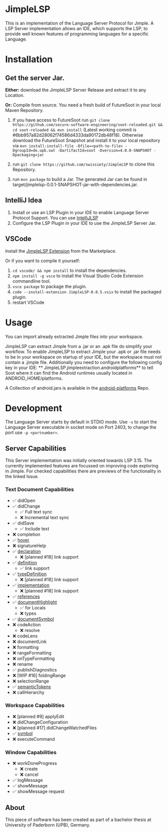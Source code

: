 # JimpleLSP
This is an implementation of the Language Server Protocol for Jimple.
A LSP Server implementation allows an IDE, which supports the LSP, to provide well known features of programming languages for a specific Language.

# Installation
## Get the server Jar.
**Either:** download the JimpleLSP Server Release and extract it to any Location.
  
**Or:** Compile from source.
You need a fresh build of FutureSoot in your local Maven Repository.
1. If you have access to FutureSoot run `git clone https://github.com/secure-software-engineering/soot-reloaded.git && cd soot-reloaded && mvn install`
(Latest working commit is #6bb957a82d28062f74586d4333da90172db48f18). 
Otherwise download the FutureSoot Snapshot and install it to your local repository via
   `mvn install:install-file -Dfile=<path-to-file> -DgroupId=de.upb.swt -DartifactId=soot -Dversion=4.0.0-SNAPSHOT -Dpackaging=jar`

2. run `git clone https://github.com/swissiety/JimpleLSP` to clone this Repository.
3. run `mvn package` to build a Jar. The generated Jar can be found in target/jimplelsp-0.0.1-SNAPSHOT-jar-with-dependencies.jar.


## IntelliJ Idea
1. Install or use an LSP Plugin in your IDE to enable Language Server Protocol Support.
You can use [IntelliJLSP](https://github.com/MagpieBridge/IntelliJLSP/tree/intellijclientlib)
2. Configure the LSP Plugin in your IDE to use the JimpleLSP Server Jar.

## VSCode
Install the [JimpleLSP Extension](https://marketplace.visualstudio.com/items?itemName=swissiety.jimplelsp) from the Marketplace.

Or if you want to compile it yourself:
1. `cd vscode/ && npm install` to install the dependencies.
2. `npm install -g vsce` to install the Visual Studio Code Extension commandline tool.
3. `vsce package` to package the plugin.
4. `code --install-extension JimpleLSP-0.0.5.vsix` to install the packaged plugin.
5. restart VSCode

# Usage

You can import already extracted Jimple files into your workspace.

JimpleLSP can extract Jimple from a .jar or an .apk file do simplify your workflow. To enable JimpleLSP to extract
Jimple your .apk or .jar file needs to be in your workspace on startup of your IDE, but the workspace must not contain a
.jimple file. Additionally you need to configure the following config key in your IDE: **
JimpleLSP.jimpleextraction.androidplatforms** to tell Soot where it can find the Android runtimes usually located in
ANDROID_HOME/platforms.

A Collection of android.jars is available in the [android-platforms](https://github.com/Sable/android-platforms/) Repo.

# Development

The Language Server starts by default in STDIO mode. Use `-s` to start the Language Server executable in socket mode on
Port 2403, to change the port use `-p <portnumber>`.

## Server Capabilities

This Server implementation was initially oriented towards LSP 3.15. The currently implemented features are focussed on improving code exploring in
Jimple. For checked capabilities there are previews of the functionality in the linked Issue.

### Text Document Capabilities

- ✅ didOpen
- ✅ didChange
  - ✅ Full text sync
  - ❌ Incremental text sync
- ✅ didSave
  - ✅ Include text
- ❌ completion
- ✅ [hover](/../../issues/15)
- ❌ signatureHelp
- ✅ [declaration](/../../issues/4)
    - ❌ [planned #18] link support
- ✅ [definition](/../../issues/6)
    - ✅ link support
- ✅ [typeDefinition](/../../issues/5)
    - ❌ [planned #18] link support
- ✅ [implementation](/../../issues/2)
    - ❌ [planned #18] link support
- ✅ [references](/../../issues/3)
- ✅ [documentHighlight](/../../issues/11)
  - ✅ for Locals
  - ❌ types
- ✅ [documentSymbol](/../../issues/12)
- ❌ codeAction
    - ❌ resolve
- ❌ codeLens
- ❌ documentLink
- ❌ formatting
- ❌ rangeFormatting
- ❌ onTypeFormatting
- ❌ rename
- ✅ publishDiagnostics
- ❌ [WIP #16] foldingRange
- ❌ selectionRange
- ✅ [semanticTokens](/../../issues/1)
- ❌ callHierarchy

### Workspace Capabilities
- ❌ [planned #9] applyEdit
- ❌ didChangeConfiguration
- ❌ [planned #17] didChangeWatchedFiles
- ✅ [symbol](/../../issues/13)
- ❌ executeCommand

### Window Capabilities

- ❌ workDoneProgress
    - ❌ create
    - ❌ cancel
- ✅ logMessage
- ✅ showMessage
- ✅ showMessage request


## About
This piece of software has been created as part of a bachelor thesis at University of Paderborn (UPB), Germany.